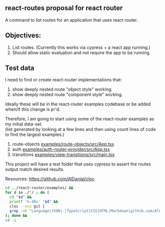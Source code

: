 ## react-routes proposal for react router
A command to list routes for an application that uses react router.

## Objectives:
1. List routes. (Currently this works via cypress + a react app running.)
2. Should allow static evaluation and not require the app to be running.

## Test data
I need to find or create react-router implementations that:
1. show deeply nested route "object style" working.
2. show deeply nested route "component style" working.

Ideally these will be in the react-router examples codebase or be added when/if this change is pr'd.

Therefore, I am going to start using some of the react-router examples as my initial data-set.  
(list generated by looking at a few lines and then using count lines of code to find the largest examples.)
1. route-objects [examples/route-objects/src/App.tsx](https://github.com/remix-run/react-router/blob/main/examples/route-objects/src/App.tsx)
2. auth [examples/auth-router-provider/src/App.tsx](https://github.com/remix-run/react-router/blob/main/examples/auth-router-provider/src/App.tsx) 
3. transitions [examples/view-transitions/src/main.tsx](https://github.com/remix-run/react-router/blob/main/examples/view-transitions/src/main.tsx)

This project will have a test folder that uses cypress to assert the routes output match desired results.

Resources:
https://github.com/AlDanial/cloc
```bash
cd ../react-router/examples/ &&
for d in ./*/ ; do (
  cd "$d" && 
  printf '%-40s' "$d" && 
  cloc --vcs git | 
  grep -vE "Language|JSON|-|TypeScript|CSS|HTML|Markdown|github.com/AlDanial|JSX|JavaScript" 
); done &&
cd -;
```

